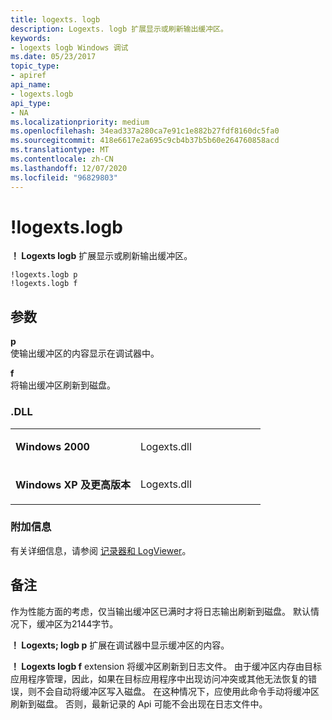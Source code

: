 ```yaml
---
title: logexts. logb
description: Logexts. logb 扩展显示或刷新输出缓冲区。
keywords:
- logexts logb Windows 调试
ms.date: 05/23/2017
topic_type:
- apiref
api_name:
- logexts.logb
api_type:
- NA
ms.localizationpriority: medium
ms.openlocfilehash: 34ead337a280ca7e91c1e882b27fdf8160dc5fa0
ms.sourcegitcommit: 418e6617e2a695c9cb4b37b5b60e264760858acd
ms.translationtype: MT
ms.contentlocale: zh-CN
ms.lasthandoff: 12/07/2020
ms.locfileid: "96829803"
---
```

# <a name="logextslogb"></a>!logexts.logb


**！ Logexts logb** 扩展显示或刷新输出缓冲区。

```dbgcmd
!logexts.logb p 
!logexts.logb f 
```

## <a name="span-idddk__logexts_logb_dbgspanspan-idddk__logexts_logb_dbgspanparameters"></a><span id="ddk__logexts_logb_dbg"></span><span id="DDK__LOGEXTS_LOGB_DBG"></span>参数


<span id="_______p______"></span><span id="_______P______"></span>**p**   
使输出缓冲区的内容显示在调试器中。

<span id="_______f"></span><span id="_______F"></span>**f**  
将输出缓冲区刷新到磁盘。

### <a name="span-iddllspanspan-iddllspandll"></a><span id="DLL"></span><span id="dll"></span>.DLL

<table>
<colgroup>
<col width="50%" />
<col width="50%" />
</colgroup>
<tbody>
<tr class="odd">
<td align="left"><p><strong>Windows 2000</strong></p></td>
<td align="left"><p>Logexts.dll</p></td>
</tr>
<tr class="even">
<td align="left"><p><strong>Windows XP 及更高版本</strong></p></td>
<td align="left"><p>Logexts.dll</p></td>
</tr>
</tbody>
</table>

 

### <a name="span-idadditional_informationspanspan-idadditional_informationspanspan-idadditional_informationspanadditional-information"></a><span id="Additional_Information"></span><span id="additional_information"></span><span id="ADDITIONAL_INFORMATION"></span>附加信息

有关详细信息，请参阅 [记录器和 LogViewer](logger-and-logviewer.md)。

<a name="remarks"></a>备注
-------

作为性能方面的考虑，仅当输出缓冲区已满时才将日志输出刷新到磁盘。 默认情况下，缓冲区为2144字节。

**！ Logexts; logb p** 扩展在调试器中显示缓冲区的内容。

**！ Logexts logb f** extension 将缓冲区刷新到日志文件。 由于缓冲区内存由目标应用程序管理，因此，如果在目标应用程序中出现访问冲突或其他无法恢复的错误，则不会自动将缓冲区写入磁盘。 在这种情况下，应使用此命令手动将缓冲区刷新到磁盘。 否则，最新记录的 Api 可能不会出现在日志文件中。

 

 





